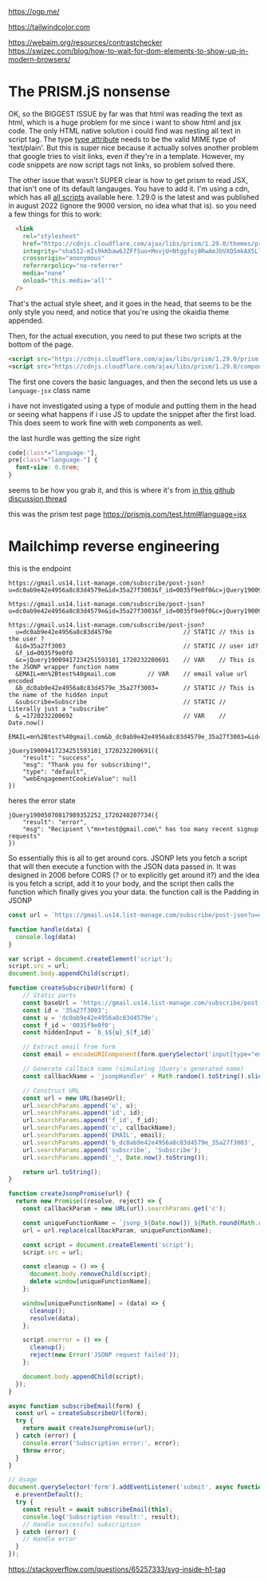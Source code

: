 https://ogp.me/

https://tailwindcolor.com

https://webaim.org/resources/contrastchecker
https://swizec.com/blog/how-to-wait-for-dom-elements-to-show-up-in-modern-browsers/

# The PRISM.jS nonsense
OK, so the BIGGEST ISSUE by far was that html was reading the text as html, which is a huge problem for me since i want to show html and jsx code. The only HTML native solution i could find was nesting all text in script tag. The type [type attribute](https://developer.mozilla.org/en-US/docs/Web/HTML/Element/script/type#any_other_value) needs to be the valid MIME type of 'text/plain'. But this is super nice because it actually solves another problem that google tries to visit links, even if they're in a template. However, my code snippets are now script tags not links, so problem solved there.

The other issue that wasn't SUPER clear is how to get prism to read JSX, that isn't one of its default langauges. You have to add it. I'm using a cdn, which has all [all scripts](https://cdnjs.com/libraries/prism/1.29.0) available here. 1.29.0 is the latest and was published in august 2022 (ignore the 9000 version, no idea what that is). so you need a few things for this to work:

```html
  <link
    rel="stylesheet"
    href="https://cdnjs.cloudflare.com/ajax/libs/prism/1.29.0/themes/prism-okaidia.min.css"
    integrity="sha512-mIs9kKbaw6JZFfSuo+MovjU+Ntggfoj8RwAmJbVXQ5mkAX5LlgETQEweFPI18humSPHymTb5iikEOKWF7I8ncQ=="
    crossorigin="anonymous"
    referrerpolicy="no-referrer"
    media="none"
    onload="this.media='all'"
  />
```
That's the actual style sheet, and it goes in the head, that seems to be the only style you need, and notice that you're using the okaidia theme appended.

Then, for the actual execution, you need to put these two scripts at the bottom of the page.
```html
<script src="https://cdnjs.cloudflare.com/ajax/libs/prism/1.29.0/prism.min.js" integrity="sha512-7Z9J3l1+EYfeaPKcGXu3MS/7T+w19WtKQY/n+xzmw4hZhJ9tyYmcUS+4QqAlzhicE5LAfMQSF3iFTK9bQdTxXg==" crossorigin="anonymous" referrerpolicy="no-referrer"></script>
<script src="https://cdnjs.cloudflare.com/ajax/libs/prism/1.29.0/components/prism-jsx.min.js" integrity="sha512-m3JYEI6gx5fh9jF10FjGoMzVKcV2N6nchcDcqPCdI1L3R2WQV7br2XVNR8iTLb2daOMRl3zldbcfT40xU2ntVw==" crossorigin="anonymous" referrerpolicy="no-referrer"></script>
```
The first one covers the basic languages, and then the second lets us use a `language-jsx` class name

i have not investigated using a type of module and putting them in the head or seeing what happens if i use JS to update the snippet after the first load. This does seem to work fine with web components as well.

the last hurdle was getting the size right

```css
code[class*="language-"],
pre[class*="language-"] {
  font-size: 0.8rem;
}
```
seems to be how you grab it, and this is where it's from [in this github discussion thread](https://github.com/orgs/PrismJS/discussions/2859)

this was the prism test page https://prismjs.com/test.html#language=jsx


# Mailchimp reverse engineering

this is the endpoint

```
https://gmail.us14.list-manage.com/subscribe/post-json?u=dc0ab9e42e4956a8c83d4579e&id=35a27f3003&f_id=0035f9e0f0&c=jQuery19009417234251593101_1720232200691&EMAIL=mn%2Btest%40gmail.com&b_dc0ab9e42e4956a8c83d4579e_35a27f3003=&subscribe=Subscribe&_=1720232200692

https://gmail.us14.list-manage.com/subscribe/post-json?u=dc0ab9e42e4956a8c83d4579e&id=35a27f3003&f_id=0035f9e0f0&c=jQuery19009417234251593101_1720232200691&EMAIL=mn%2Btest%40gmail.com&b_dc0ab9e42e4956a8c83d4579e_35a27f3003=&subscribe=Subscribe&_=1720232200693
```

```
https://gmail.us14.list-manage.com/subscribe/post-json?
  u=dc0ab9e42e4956a8c83d4579e                    // STATIC // this is the user ?
  &id=35a27f3003                                 // STATIC // user id?
  &f_id=0035f9e0f0
  &c=jQuery19009417234251593101_1720232200691    // VAR    // This is the JSONP wrapper function name
  &EMAIL=mn%2Btest%40gmail.com         // VAR    // email value url encoded
  &b_dc0ab9e42e4956a8c83d4579e_35a27f3003=       // STATIC // This is the name of the hidden input
  &subscribe=Subscribe                           // STATIC // Literally just a "subscribe"
  &_=1720232200692                               // VAR    // Date.now()
```

```
EMAIL=mn%2Btest%40gmail.com&b_dc0ab9e42e4956a8c83d4579e_35a27f3003=&id=35a27f3003&u=dc0ab9e42e4956a8c83d4579e&f_id=0035f9e0f0&subscribe=Subscribe&c=jsonpHandle&_=1720329408909
```

```
jQuery19009417234251593101_1720232200691({
    "result": "success",
    "msg": "Thank you for subscribing!",
    "type": "default",
    "webEngagementCookieValue": null
})
```

heres the error state

```
jQuery19005070817989352252_1720240207734({
    "result": "error",
    "msg": "Recipient \"mn+test@gmail.com\" has too many recent signup requests"
})
```

So essentially this is all to get around cors. JSONP lets you fetch a script that will then execute a function with the JSON data passed in. It was designed in 2006 before CORS (? or to explicitly get around it?) and the idea is you fetch a script, add it to your body, and the script then calls the function which finally gives you your data. the function call is the Padding in JSONP

```js
const url = `https://gmail.us14.list-manage.com/subscribe/post-json?u=dc0ab9e42e4956a8c83d4579e&id=35a27f3003&f_id=0035f9e0f0&c=handle&EMAIL=mostlyfocusedmike%40gmail.com&b_dc0ab9e42e4956a8c83d4579e_35a27f3003=&subscribe=Subscribe&_=${Date.now()}`

function handle(data) {
  console.log(data)
}

var script = document.createElement('script');
script.src = url;
document.body.appendChild(script);
```


```js
function createSubscribeUrl(form) {
    // Static parts
    const baseUrl = 'https://gmail.us14.list-manage.com/subscribe/post-json';
    const id = '35a27f3003';
    const u = 'dc0ab9e42e4956a8c83d4579e';
    const f_id = '0035f9e0f0';
    const hiddenInput = `b_$${u}_${f_id}`

    // Extract email from form
    const email = encodeURIComponent(form.querySelector('input[type="email"]').value);

    // Generate callback name (simulating jQuery's generated name)
    const callbackName = 'jsonpHandler' + Math.random().toString().slice(2, 17) + '_' + Date.now();

    // Construct URL
    const url = new URL(baseUrl);
    url.searchParams.append('u', u);
    url.searchParams.append('id', id);
    url.searchParams.append('f_id', f_id);
    url.searchParams.append('c', callbackName);
    url.searchParams.append('EMAIL', email);
    url.searchParams.append('b_dc0ab9e42e4956a8c83d4579e_35a27f3003', '');
    url.searchParams.append('subscribe', 'Subscribe');
    url.searchParams.append('_', Date.now().toString());

    return url.toString();
}
```



```js
function createJsonpPromise(url) {
  return new Promise((resolve, reject) => {
    const callbackParam = new URL(url).searchParams.get('c');

    const uniqueFunctionName = `jsonp_${Date.now()}_${Math.round(Math.random() * 1000000)}`;
    url = url.replace(callbackParam, uniqueFunctionName);

    const script = document.createElement('script');
    script.src = url;

    const cleanup = () => {
      document.body.removeChild(script);
      delete window[uniqueFunctionName];
    };

    window[uniqueFunctionName] = (data) => {
      cleanup();
      resolve(data);
    };

    script.onerror = () => {
      cleanup();
      reject(new Error('JSONP request failed'));
    };

    document.body.appendChild(script);
  });
}

async function subscribeEmail(form) {
  const url = createSubscribeUrl(form);
  try {
    return await createJsonpPromise(url);
  } catch (error) {
    console.error('Subscription error:', error);
    throw error;
  }
}

// Usage
document.querySelector('form').addEventListener('submit', async function(e) {
  e.preventDefault();
  try {
    const result = await subscribeEmail(this);
    console.log('Subscription result:', result);
    // Handle successful subscription
  } catch (error) {
    // Handle error
  }
});
```


https://stackoverflow.com/questions/65257333/svg-inside-h1-tag